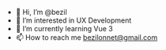 - 👋 Hi, I’m @bezil
- 👀 I’m interested in UX Development
- 🌱 I’m currently learning Vue 3 
- 📫 How to reach me bezilonnet@gmail.com

<!---
bezil/bezil is a ✨ special ✨ repository because its `README.md` (this file) appears on your GitHub profile.
You can click the Preview link to take a look at your changes.
--->
